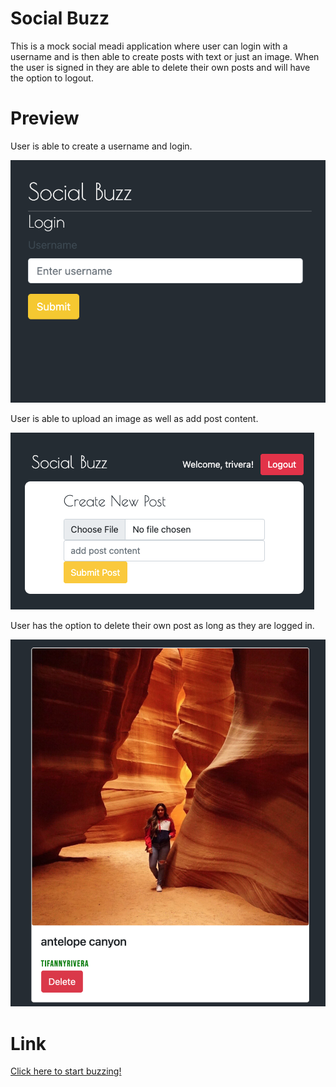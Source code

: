 # Social Buzz

This is a mock social meadi application where user can login with a username and is then able to create posts with text or just an image. When the user is signed in they are able to delete their own posts and will have the option to logout.

# Preview 
User is able to create a username and login.

![Socia Buzz Screenshot](./public/img/socialbuzz.png)

User is able to upload an image as well as add post content.

![Socia Buzz Screenshot](./public/img/newpost.png)

User has the option to delete their own post as long as they are logged in.

![Socia Buzz Screenshot](./public/img/content.png)

# Link
[Click here to start buzzing!](https://tr-socialmediaapp.herokuapp.com/)